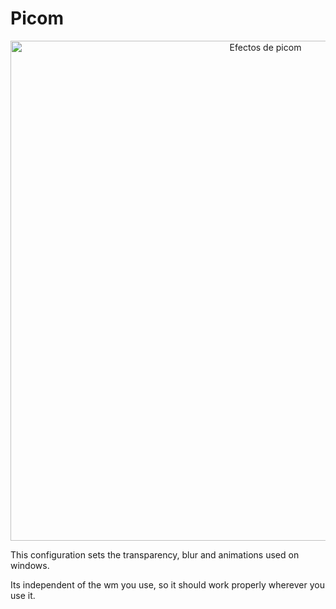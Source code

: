 # Picom

<div align="center">
  <img src="../../assets/gifs/picom_animations.gif" alt="Efectos de picom" width="800">
</div>

This configuration sets the transparency, blur and animations used on windows.

Its independent of the wm you use, so it should work properly wherever you use
it.
